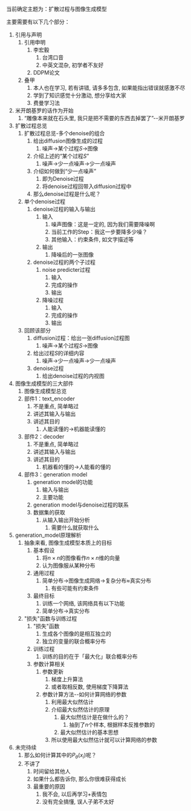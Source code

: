 当前确定主题为：扩散过程与图像生成模型

主要需要有以下几个部分：
1. 引用与声明
	1. 引用申明
		1. 李宏毅
			1. 台湾口音
			2. 中英文混杂, 初学者不友好 
		2. DDPM论文
	2. 叠甲
		1. 本人也在学习, 若有讲错, 请多多包含, 如果能指出错误就感激不尽
		2. 学到了知识感觉十分激动, 想分享给大家
		3. 费曼学习法
2. 米开朗基罗的话作为开始
	1. “雕像本来就在石头里, 我只是把不需要的东西去掉罢了”--米开朗基罗
3. 扩散过程总览
	1. 扩散过程总览-多个denoise的组合
		1. 给出diffusion图像生成的过程
			1. 噪声->某个过程$S$->图像
		2. 介绍上述的“某个过程$S$”
			1. 噪声->少一点噪声->少一点噪声
		3. 介绍如何做到“少一点噪声”
			1. 即为Denoise过程
			2. 将denoise过程回带入diffusion过程中
		4. 那么denoise过程是什么呢？
	2. 单个denoise过程
		1. denoise过程的输入与输出
			1. 输入
				1. 噪声图像：这是一定的, 因为我们需要降噪啊
				2. 当前工作的Step：我这一步要降多少噪？
				3. 其他输入：约束条件, 如文字描述等
			2. 输出
				1. 降噪后的一张图像
		2. denoise过程的两个子过程
			1. noise predicter过程
				1. 输入
				2. 完成的操作
				3. 输出
			2. 降噪过程
				1. 输入
				2. 完成的操作
				3. 输出
	3. 回顾该部分
		1. diffusion过程：给出一张diffusion过程图
			1.  噪声->某个过程$S$->图像
		2. 给出过程$S$的详细内容
			1. 噪声->少一点噪声->少一点噪声
		3. denoise过程
			1. 给出denoise过程的内视图
4. 图像生成模型的三大部件
	1. 图像生成模型总览
	2. 部件1：text_encoder
		1. 不是重点, 简单略过
		2. 讲述其输入与输出
		3. 讲述其目的
			1. 人能读懂的->机器能读懂的
	3. 部件2：decoder
		1. 不是重点, 简单略过
		2. 讲述其输入与输出
		3. 讲述其目的
			1. 机器看的懂的->人能看的懂的
	4. 部件3：generation model
		1. generation model的功能
			1. 输入与输出
			2. 主要功能
		2. generation model与denoise过程的联系
		3. 数据集的获取
			1. 从输入输出开始分析
				1. 需要什么就获取什么
5. generation_model原理解析
	1. 抽象来看, 图像生成模型本质上的目标
		1. 基本假设
			1. 将$n\times n$的图像看作$n\times n$维的向量
			2. 认为图像服从某种分布
		2. 通用过程
			1. 简单分布->图像生成网络->复杂分布$\approx$真实分布
				1. 有些可能有约束条件
		3. 最终目标
			1. 训练一个网络, 该网络具有以下功能
			2. 简单分布->真实分布
	2. "损失"函数与训练过程
		1. "损失"函数
			1. 生成各个图像的是相互独立的
			2. 独立的变量的联合概率分布
		2. 训练过程
			1. 训练的目的在于「最大化」联合概率分布
		3. 参数计算相关
			1. 参数更新
				1. 梯度上升算法
				2. 或者取相反数, 使用梯度下降算法
			2. 参数计算方法--如何计算网络的参数
				1. 利用最大似然估计
				2. 介绍最大似然估计的原理
					1. 最大似然估计是在做什么的？
						1. 抽到了$n$个样本, 根据样本反推参数的
					2. 最大似然估计的基本思想
				3. 所以使用最大似然估计就可以计算网络的参数
6. 未完待续
	1. 那么如何计算其中的$P_{\theta}(x_i)$呢？
	2. 不讲了
		1. 时间留给其他人
		2. 如果什么都告诉你, 那么你很难获得成长
		3. 最重要的原因
			1. 我不会, 以后再学习+表情包
			2. 没有完全搞懂, 误人子弟不太好